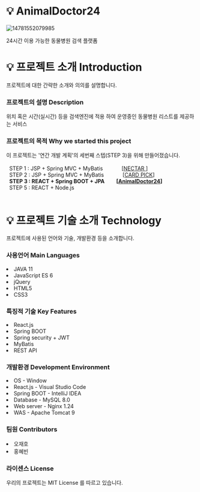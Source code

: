 # 💡 AnimalDoctor24 
![14781552079985](https://github.com/CRE-A/Nectar/assets/121703704/2bf26af9-9fd8-4046-b089-ce58ddccee7b)


24시간 이용 가능한 동물병원 검색 플랫폼


# 💡 프로젝트 소개 Introduction


프로젝트에 대한 간략한 소개와 의의를 설명합니다.</br>


 ### 프로젝트의 설명 Description



위치 혹은 시간(실시간) 등을 검색엔진에 적용 하여 운영중인 동물병원 리스트를 제공하는 서비스</br>



 ### 프로젝트의 목적 Why we started this project



이 프로젝트는 '연간 개발 계획'의 세번째 스텝(STEP 3)을 위해 만들어졌습니다. </br></br>
&nbsp; STEP 1 : JSP + Spring MVC + MyBatis       [[NECTAR ](https://github.com/CRE-A/Nectar)] </br>
&nbsp; STEP 2 : JSP + Spring MVC + MyBatis      [[CARD PICK](https://github.com/CRE-A/CardPick)] </br>
&nbsp; **STEP 3 : REACT + Spring BOOT + JPA     [[AnimalDoctor24](https://github.com/CRE-A/AnimalDoctor24)]**    </br>
&nbsp; STEP 5 : REACT + Node.js                  </br></br>




# 💡 프로젝트 기술 소개 Technology



프로젝트에 사용된 언어와 기술, 개발환경 등을 소개합니다.



### 사용언어 Main Languages



 <li>JAVA 11</li>

 <li>JavaScript ES 6 </li>
 
 <li>jQuery </li>

 <li>HTML5 </li>

 <li>CSS3</li>



### 특징적 기술 Key Features

 <li>React.js </li>
 <li>Spring BOOT </li>
 <li>Spring security + JWT</li>
 <li>MyBatis </li>
 <li>REST API </li>



### 개발환경 Development Environment


 <li>OS - Window </li>

 <li>React.js - Visual Studio Code</li>
 
 <li>Spring BOOT - IntelliJ IDEA</li>

 <li>Database - MySQL 8.0</li>
 
 <li>Web server - Nginx 1.24</li>

 <li>WAS - Apache Tomcat 9</li>

 
 
### 팀원 Contributors


 <li>오재호</li>
 
 <li>홍혜빈</li>


### 라이센스 License

우리의 프로젝트는 MIT License 를 따르고 있습니다.


